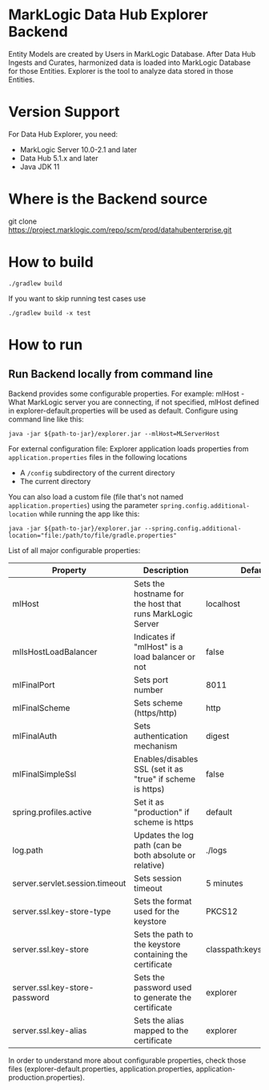 # MarkLogic Data Hub Explorer Backend

Entity Models are created by Users in MarkLogic Database. After Data Hub Ingests and Curates, 
harmonized data is loaded into MarkLogic Database for those Entities. 
Explorer is the tool to analyze data stored in those Entities.

# Version Support
For Data Hub Explorer, you need:
  - MarkLogic Server 10.0-2.1 and later
  - Data Hub 5.1.x and later
  - Java JDK 11

# Where is the Backend source
git clone https://project.marklogic.com/repo/scm/prod/datahubenterprise.git

# How to build

```
./gradlew build
```
If you want to skip running test cases use
```
./gradlew build -x test
```

# How to run 

## Run Backend locally from command line

Backend provides some configurable properties. 
For example:
mlHost - What MarkLogic server you are connecting, if not specified, mlHost defined in 
explorer-default.properties will be used as default.
Configure using command line like this: 
```
java -jar ${path-to-jar}/explorer.jar --mlHost=MLServerHost
```

For external configuration file:
Explorer application loads properties from `application.properties` files in the following locations
* A `/config` subdirectory of the current directory
* The current directory

You can also load a custom file (file that's not named `application.properties`) using the 
parameter `spring.config.additional-location` while running the app like this:
```
java -jar ${path-to-jar}/explorer.jar --spring.config.additional-location="file:/path/to/file/gradle.properties"
```

List of all major configurable properties:

| Property                       | Description                                                | Default Value                   |
|--------------------------------|------------------------------------------------------------|---------------------------------|
| mlHost                         | Sets the hostname for the host that runs MarkLogic Server  | localhost                       |
| mlIsHostLoadBalancer           | Indicates if "mlHost" is a load balancer or not            | false                           |
| mlFinalPort                    | Sets port number                                           | 8011                            |
| mlFinalScheme                  | Sets scheme (https/http)                                   | http                            |
| mlFinalAuth                    | Sets authentication mechanism                              | digest                          |
| mlFinalSimpleSsl               | Enables/disables SSL (set it as "true" if scheme is https) | false                           |
| spring.profiles.active         | Set it as "production" if scheme is https                  | default                         |
| log.path                       | Updates the log path (can be both absolute or relative)    | ./logs                          |
| server.servlet.session.timeout | Sets session timeout                                       | 5 minutes                       |
| server.ssl.key-store-type      | Sets the format used for the keystore                      | PKCS12                          |
| server.ssl.key-store           | Sets the path to the keystore containing the certificate   | classpath:keystore/explorer.p12 |
| server.ssl.key-store-password  | Sets the password used to generate the certificate         | explorer                        |
| server.ssl.key-alias           | Sets the alias mapped to the certificate                   | explorer                        |

In order to understand more about configurable properties, check those files (explorer-default.properties, 
application.properties, application-production.properties).
